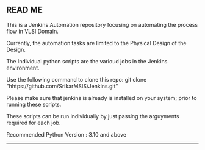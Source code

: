 READ ME
------------------------

This is a Jenkins Automation repository focusing on automating the process flow in VLSI Domain.

Currently, the automation tasks are limited to the Physical Design of the Design.

The Individual python scripts are the varioud jobs in the Jenkins environment.

Use the following command to clone this repo:
git clone "hhtps://github.com/SrikarMSIS/Jenkins.git"

Please make sure that jenkins is already is installed on your system; prior to running these scripts.

These scripts can be run individually by just passing the arguyments required for each job.

Recommended Python Version : 3.10 and above


------------------------

